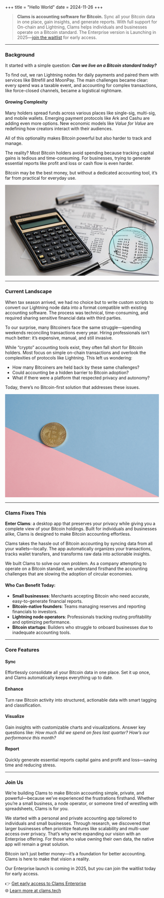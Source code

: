 +++
title = "Hello World"
date = 2024-11-26
+++

> **Clams is accounting software for Bitcoin.** Sync all your Bitcoin data in one place, gain insights, and generate reports. With full support for On-chain and Lightning, Clams helps individuals and businesses operate on a Bitcoin standard. The Enterprise version is Launching in 2025—[join the waitlist](http://eepurl.com/i5kuF-/) for early access.

---

### Background

It started with a simple question: **_Can we live on a Bitcoin standard today?_**

To find out, we ran Lightning nodes for daily payments and paired them with services like Bitrefill and MoonPay. The main challenges became clear: every spend was a taxable event, and accounting for complex transactions, like force-closed channels, became a logistical nightmare.

#### Growing Complexity

Many holders spread funds across various places like single-sig, multi-sig, and mobile wallets. Emerging payment protocols like Ark and Cashu are adding even more options. New economic models like _Value for Value_ are redefining how creators interact with their audiences.

All of this optionality makes Bitcoin powerful but also harder to track and manage.

The reality? Most Bitcoin holders avoid spending because tracking capital gains is tedious and time-consuming. For businesses, trying to generate essential reports like profit and loss or cash flow is even harder.

Bitcoin may be the best money, but without a dedicated accounting tool, it’s far from practical for everyday use.

![Audit image](./audit.jpg)

---

### Current Landscape

When tax season arrived, we had no choice but to write custom scripts to convert our Lightning node data into a format compatible with existing accounting software. The process was technical, time-consuming, and required sharing sensitive financial data with third parties.

To our surprise, many Bitcoiners face the same struggle—spending weekends reconciling transactions every year. Hiring professionals isn’t much better: it’s expensive, manual, and still invasive.

While “crypto” accounting tools exist, they often fall short for Bitcoin holders. Most focus on simple on-chain transactions and overlook the complexities of protocols like Lightning. This left us wondering:

- How many Bitcoiners are held back by these same challenges?
- Could accounting be a hidden barrier to Bitcoin adoption?
- What if there were a platform that respected privacy and autonomy?

Today, there’s no Bitcoin-first solution that addresses these issues.

![Bitcoin image](./coin.jpg)

---

### Clams Fixes This

**Enter Clams**: a desktop app that preserves your privacy while giving you a complete view of your Bitcoin holdings. Built for individuals and businesses alike, Clams is designed to make Bitcoin accounting effortless.

Clams takes the hassle out of Bitcoin accounting by syncing data from all your wallets—locally. The app automatically organizes your transactions, tracks wallet transfers, and transforms raw data into actionable insights.

We built Clams to solve our own problem. As a company attempting to operate on a Bitcoin standard, we understand firsthand the accounting challenges that are slowing the adoption of circular economies.

#### Who Can Benefit Today:

- **Small businesses**: Merchants accepting Bitcoin who need accurate, easy-to-generate financial reports.
- **Bitcoin-native founders**: Teams managing reserves and reporting financials to investors.
- **Lightning node operators**: Professionals tracking routing profitability and optimizing performance.
- **Bitcoin startups**: Builders who struggle to onboard businesses due to inadequate accounting tools.

---

### Core Features

#### **Sync**

Effortlessly consolidate all your Bitcoin data in one place. Set it up once, and Clams automatically keeps everything up to date.

#### **Enhance**

Turn raw Bitcoin activity into structured, actionable data with smart tagging and classification.

#### **Visualize**

Gain insights with customizable charts and visualizations. Answer key questions like: _How much did we spend on fees last quarter? How’s our performance this month?_

#### **Report**

Quickly generate essential reports capital gains and profit and loss—saving time and reducing stress.

---

### Join Us

We’re building Clams to make Bitcoin accounting simple, private, and powerful—because we’ve experienced the frustrations firsthand. Whether you’re a small business, a node operator, or someone tired of wrestling with spreadsheets, Clams is for you.

We started with a personal and private accounting app tailored to individuals and small businesses. Through research, we discovered that larger businesses often prioritize features like scalability and multi-user access over privacy. That’s why we’re expanding our vision with an Enterprise offering. For those who value owning their own data, the native app will remain a great solution.

Bitcoin isn’t just better money—it’s a foundation for better accounting. Clams is here to make that vision a reality.

Our Enterprise launch is coming in 2025, but you can join the waitlist today for early access.

👉 [Get early access to Clams Enterprise](http://eepurl.com/i5kuF-/)  
🌐 [Learn more at clams.tech](https://clams.tech)

